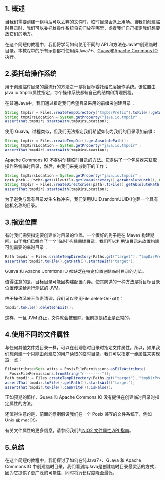 ## 1. 概述

当我们需要创建一组稍后可以丢弃的文件时，临时目录会派上用场。当我们创建临时目录时，我们可以委托给操作系统将它们放在哪里，或者我们自己指定我们想要放它们的地方。

在这个简短的教程中，我们将学习如何使用不同的 API 和方法在Java中创建临时目录。本教程中的所有示例都将使用纯Java7+、[Guava](https://search.maven.org/artifact/com.google.guava/guava/29.0-jre/bundle)和[Apache Commons IO](https://search.maven.org/artifact/org.checkerframework.annotatedlib/commons-io/2.7/jar)执行。

## 2.委托给操作系统

用于创建临时目录的最流行的方法之一是将目标委托给底层操作系统。该位置由java.io.tmpdir属性指定，每个操作系统都有自己的结构和清理例程。

在普通Java中，我们通过指定我们希望目录采用的前缀来创建目录：

```java
String tmpdir = Files.createTempDirectory("tmpDirPrefix").toFile().getAbsolutePath();
String tmpDirsLocation = System.getProperty("java.io.tmpdir");
assertThat(tmpdir).startsWith(tmpDirsLocation);
```

使用 Guava，过程类似，但我们无法指定我们希望如何为我们的目录添加前缀：

```java
String tmpdir = Files.createTempDir().getAbsolutePath();
String tmpDirsLocation = System.getProperty("java.io.tmpdir");
assertThat(tmpdir).startsWith(tmpDirsLocation);
```

Apache Commons IO 不提供创建临时目录的方法。它提供了一个包装器来获取操作系统临时目录，然后，由我们来完成剩下的工作：

```java
String tmpDirsLocation = System.getProperty("java.io.tmpdir");
Path path = Paths.get(FileUtils.getTempDirectory().getAbsolutePath(), UUID.randomUUID().toString());
String tmpdir = Files.createDirectories(path).toFile().getAbsolutePath();
assertThat(tmpdir).startsWith(tmpDirsLocation);
```

为了避免与现有目录发生名称冲突，我们使用UUID.randomUUID()创建一个具有随机名称的目录。

## 3.指定位置

有时我们需要指定要创建临时目录的位置。一个很好的例子是在 Maven 构建期间。由于我们已经有了一个“临时”构建目标目录，我们可以利用该目录来放置构建可能需要的临时目录：

```java
Path tmpdir = Files.createTempDirectory(Paths.get("target"), "tmpDirPrefix");
assertThat(tmpdir.toFile().getPath()).startsWith("target");
```

Guava 和 Apache Commons IO 都缺乏在特定位置创建临时目录的方法。

值得注意的是，目标目录可能因构建配置而异。使其防弹的一种方法是将目标目录位置传递给运行测试的 JVM。

由于操作系统不负责清理，我们可以使用File.deleteOnExit()：

```java
tmpdir.toFile().deleteOnExit();
```

这样，一旦 JVM 终止，文件就会被删除，但前提是终止是正常的。

## 4.使用不同的文件属性

与任何其他文件或目录一样，可以在创建临时目录时指定文件属性。所以，如果我们想创建一个只能由创建它的用户读取的临时目录，我们可以指定一组属性来实现这一点：

```java
FileAttribute<Set> attrs = PosixFilePermissions.asFileAttribute(
  PosixFilePermissions.fromString("r--------"));
Path tmpdir = Files.createTempDirectory(Paths.get("target"), "tmpDirPrefix", attrs);
assertThat(tmpdir.toFile().getPath()).startsWith("target");
assertThat(tmpdir.toFile().canWrite()).isFalse();
```

正如预期的那样，Guava 和 Apache Commons IO 没有提供在创建临时目录时指定属性的方法。

还值得注意的是，前面的示例假设我们在一个 Posix 兼容的文件系统下，例如 Unix 或 macOS。

有关文件属性的更多信息，请参阅我们的[NIO2 文件属性 API 指南](https://www.baeldung.com/java-nio2-file-attribute)。

## 5.总结

在这个简短的教程中，我们探讨了如何在纯Java7+、Guava 和 Apache Commons IO 中创建临时目录。我们看到纯Java是创建临时目录最灵活的方式，因为它提供了更广泛的可能性，同时将冗长程度降至最低。